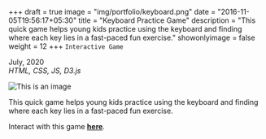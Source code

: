+++
draft = true
image = "img/portfolio/keyboard.png"
date = "2016-11-05T19:56:17+05:30"
title = "Keyboard Practice Game"
description = "This quick game helps young kids practice using the keyboard and finding where each key lies in a fast-paced fun exercise."
showonlyimage = false
weight = 12
+++
`Interactive Game`

July, 2020  
*HTML, CSS, JS, D3.js*

<!--more-->

![This is an image](/img/portfolio/keyboard.png)

This quick game helps young kids practice using the keyboard and finding where each key lies in a fast-paced fun exercise.

Interact with this game **[here](https://stoker-parrot-80777.netlify.app/)**.


